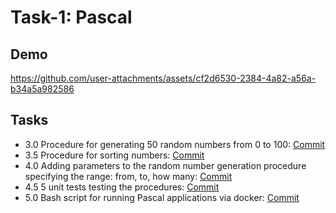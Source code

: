 # Task-1: Pascal


## Demo

https://github.com/user-attachments/assets/cf2d6530-2384-4a82-a56a-b34a5a982586

## Tasks

- 3.0 Procedure for generating 50 random numbers from 0 to 100: [Commit](https://github.com/viashchuk/projektowanie-obiektowe/commit/792401c835bc674bc7cea21a0d3c29876949b5fc)
- 3.5 Procedure for sorting numbers: [Commit](https://github.com/viashchuk/projektowanie-obiektowe/commit/20052d7d5e7a6f01d1051f0f7cd00026d8545121)
- 4.0 Adding parameters to the random number generation procedure specifying the range: from, to, how many: [Commit](https://github.com/viashchuk/projektowanie-obiektowe/commit/032264f538d75a9c131166d9418f4c001d39a1f1)
- 4.5 5 unit tests testing the procedures: [Commit](https://github.com/viashchuk/projektowanie-obiektowe/commit/3f76ed75be7b1542c29550c7c0f7aab10a7ab2a2)
- 5.0 Bash script for running Pascal applications via docker: [Commit](https://github.com/viashchuk/projektowanie-obiektowe/commit/c498a267fad38d2a66810f3c8ecd23e2d08d4298)